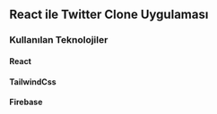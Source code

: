 ## React ile Twitter Clone Uygulaması

### Kullanılan Teknolojiler
#### React 
#### TailwindCss
#### Firebase

